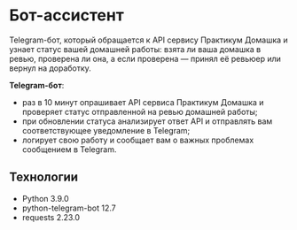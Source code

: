 # Бот-ассистент

Telegram-бот, который обращается к API сервису Практикум Домашка и узнает статус вашей домашней работы: взята ли ваша домашка в ревью, проверена ли она, а если проверена — принял её ревьюер или вернул на доработку.

**Telegram-бот**:
- раз в 10 минут опрашивает API сервиса Практикум Домашка и проверяет статус отправленной на ревью домашней работы;
- при обновлении статуса анализирует ответ API и отправлять вам соответствующее уведомление в Telegram;
- логирует свою работу и сообщает вам о важных проблемах сообщением в Telegram.

## Технологии

- Python 3.9.0
- python-telegram-bot 12.7
- requests 2.23.0
